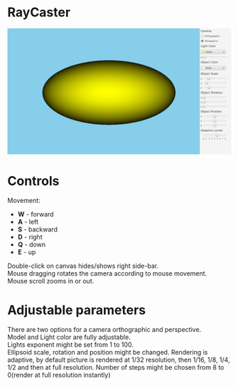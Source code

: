 # RayCaster

![Application](https://raw.githubusercontent.com/tomasz-herman/RayCaster/master/Screenshot.png)

# Controls

Movement:
- **W** - forward
- **A** - left
- **S** - backward
- **D** - right
- **Q** - down
- **E** - up

Double-click on canvas hides/shows right side-bar.  
Mouse dragging rotates the camera according to mouse movement.  
Mouse scroll zooms in or out.

# Adjustable parameters

There are two options for a camera orthographic and perspective.  
Model and Light color are fully adjustable.  
Lights exponent might be set from 1 to 100.  
Ellipsoid scale, rotation and position might be changed.
Rendering is adaptive, by default picture is rendered at 1/32 resolution, 
then 1/16, 1/8, 1/4, 1/2 and then at full resolution. 
Number of steps might be chosen from 8 to 0(render at full resolution instantly) 